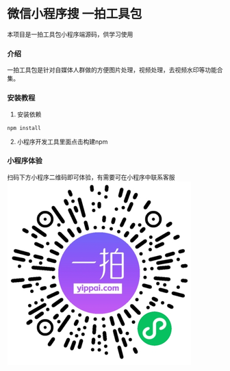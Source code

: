 # 微信小程序搜 一拍工具包
本项目是一拍工具包小程序端源码，供学习使用

### 介绍
一拍工具包是针对自媒体人群做的方便图片处理，视频处理，去视频水印等功能合集。

### 安装教程
1. 安装依赖 
```
npm install
```
2. 小程序开发工具里面点击构建npm

### 小程序体验
扫码下方小程序二维码即可体验，有需要可在小程序中联系客服
![](./screenshot/一拍工具包小程序码.png)